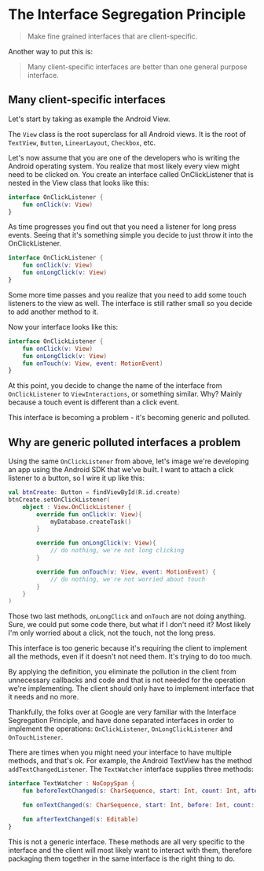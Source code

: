 # The Interface Segregation Principle

> Make fine grained interfaces that are client-specific.

Another way to put this is:

> Many client-specific interfaces are better than one general purpose interface.

## Many client-specific interfaces

Let's start by taking as example the Android View.

The ```View``` class is the root superclass for all Android views. It is the root of ```TextView```, ```Button```, ```LinearLayout```, ```Checkbox```, etc.

Let's now assume that you are one of the developers who is writing the Android operating system. You realize that most likely every view might need to be clicked on. You create an interface called OnClickListener that is nested in the View class that looks like this:

```kotlin
interface OnClickListener {
    fun onClick(v: View)
}
```

As time progresses you find out that you need a listener for long press events. Seeing that it's something simple you decide to just throw it into the OnClickListener.

```kotlin
interface OnClickListener {
    fun onClick(v: View)
    fun onLongClick(v: View)
}
```

Some more time passes and you realize that you need to add some touch listeners to the view as well. The interface is still rather small so you decide to add another method to it.

Now your interface looks like this:

```kotlin
interface OnClickListener {
    fun onClick(v: View)
    fun onLongClick(v: View)
    fun onTouch(v: View, event: MotionEvent)
}
```

At this point, you decide to change the name of the interface from ```OnClickListener``` to ```ViewInteractions```, or something similar. Why? Mainly because a touch event is different than a click event.

This interface is becoming a problem - it's becoming generic and polluted.

## Why are generic polluted interfaces a problem

Using the same ```OnClickListener``` from above, let's image we're developing an app using the Android SDK that we've built. I want to attach a click listener to a button, so I wire it up like this:

```kotlin
val btnCreate: Button = findViewById(R.id.create)
btnCreate.setOnClickListener(
    object : View.OnClickListener {
        override fun onClick(v: View){
            myDatabase.createTask()
        }

        override fun onLongClick(v: View){
            // do nothing, we're not long clicking
        }

        override fun onTouch(v: View, event: MotionEvent) {
            // do nothing, we're not worried about touch
        }
    }
)
```

Those two last methods, ```onLongClick``` and ```onTouch``` are not doing anything. Sure, we could put some code there, but what if I don't need it? Most likely I'm only worried about a click, not the touch, not the long press.

This interface is too generic because it's requiring the client to implement all the methods, even if it doesn't not need them. It's trying to do too much.

By applying the definition, you eliminate the pollution in the client from unnecessary callbacks and code and that is not needed for the operation we're implementing. The client should only have to implement interface that it needs and no more.

Thankfully, the folks over at Google are very familiar with the Interface Segregation Principle, and have done separated interfaces in order to implement the operations: ```OnClickListener```, ```OnLongClickListener``` and ```OnTouchListener```.

There are times when you might need your interface to have multiple methods, and that's ok. For example, the Android TextView has the method ```addTextChangedListener```. The ```TextWatcher``` interface supplies three methods:

```kotlin
interface TextWatcher : NoCopySpan {
    fun beforeTextChanged(s: CharSequence, start: Int, count: Int, after: Int)

    fun onTextChanged(s: CharSequence, start: Int, before: Int, count: Int)

    fun afterTextChanged(s: Editable)
}
```

This is not a generic interface. These methods are all very specific to the interface and the client will most likely want to interact with them, therefore packaging them together in the same interface is the right thing to do.
